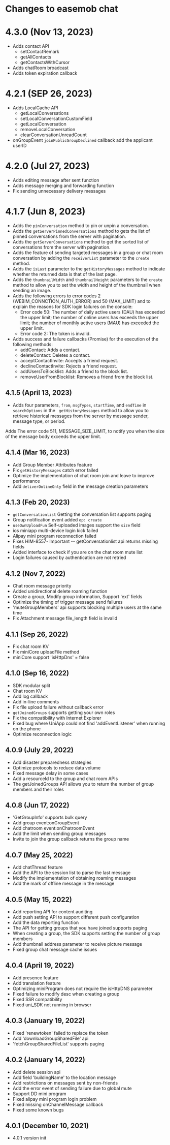 # Changes to easemob chat

# 4.3.0 (Nov 13, 2023)

-   Adds contact API
    - setContactRemark
    - getAllContacts
    - getContactsWithCursor
-   Adds chatRoom broadcast
-   Adds token expiration callback

# 4.2.1 (SEP 26, 2023)

-   Adds LocalCache API
    - getLocalConversations
	- setLocalConversationCustomField
	- getLocalConversation
	- removeLocalConversation
	- clearConversationUnreadCount
-   onGroupEvent `joinPublicGroupDeclined` callback add the applicant userID
# 4.2.0 (Jul 27, 2023)

-   Adds editing message after sent function
-   Adds message merging and forwarding function
-   Fix sending unnecessary delivery messages

# 4.1.7 (Jun 8, 2023)

-   Adds the `pinConversation` method to pin or unpin a conversation.
-   Adds the `getServerPinnedConversations` method to gets the list of pinned conversations from the server with pagination.
-   Adds the `getServerConversations` method to get the sorted list of conversations from the server with pagination.
-   Adds the feature of sending targeted messages in a group or chat room conversation by adding the `receiverList` parameter to the `create` method.
-   Adds the `isLast` parameter to the `getHistoryMessages` method to indicate whether the returned data is that of the last page.
-   Adds the `thumbnailWidth` and `thumbnailHeight` parameters to the `create` method to allow you to set the width and height of the thumbnail when sending an image.
-   Adds the following errors to error codes 2 (WEBIM_CONNCTION_AUTH_ERROR) and 50 (MAX_LIMIT) and to explain the reasons for SDK login failures on the console:
    -   Error code 50: The number of daily active users (DAU) has exceeded the upper limit; the number of online users has exceeds the upper limit; the number of monthly active users (MAU) has exceeded the upper limit.
    -   Error code 2: The token is invalid.
-   Adds success and failure callbacks (Promise) for the execution of the following methods:
    -   addContact: Adds a contact.
    -   deleteContact: Deletes a contact.
    -   acceptContactInvite: Accepts a friend request.
    -   declineContactInvite: Rejects a friend request.
    -   addUsersToBlocklist: Adds a friend to the block list.
    -   removeUserFromBlocklist: Removes a friend from the block list.

## 4.1.5 (April 13, 2023)

-   Adds four parameters, `from`, `msgTypes`, `startTime`, and `endTime` in `searchOptions` in the ` getHistoryMessages` method to allow you to retrieve historical messages from the server by message sender, message type, or period.

Adds The error code 511, MESSAGE_SIZE_LIMIT, to notify you when the size of the message body exceeds the upper limit.

## 4.1.4 (Mar 16, 2023)

-   Add Group Member Attributes feature
-   Fix `getHistoryMessages` catch error failed
-   Optimize the implementation of chat room join and leave to improve performance
-   Add `deliverOnlineOnly` field in the message creation parameters

## 4.1.3 (Feb 20, 2023)

-   `getConversationlist` Getting the conversation list supports paging
-   Group notification event added `op: create`
-   `useOwnUploadFun` Self-uploaded images support the `size` field
-   ios miniapp multi-device login kick failed
-   Alipay mini program reconnection failed
-   Fixes HIM-8557- Important -- getConversationlist api returns missing fields
-   Added interface to check if you are on the chat room mute list
-   Login failures caused by authentication are not retried

## 4.1.2 (Nov 7, 2022)

-   Chat room message priority
-   Added unidirectional delete roaming function
-   Create a group, Modify group information, Support 'ext' fields
-   Optimize the timing of trigger message send failures
-   'muteGroupMembers' api supports blocking multiple users at the same time
-   Fix Attachment message file_length field is invalid

## 4.1.1 (Sep 26, 2022)

-   Fix chat room KV
-   Fix miniCore uploadFile method
-   miniCore support 'isHttpDns' = false

## 4.1.0 (Sep 16, 2022)

-   SDK modular split
-   Chat room KV
-   Add log callback
-   Add in-line comments
-   Fix file upload failure without callback error
-   `getJoinedGroups` supports getting your own roles
-   Fix the compatibility with Internet Explorer
-   Fixed bug where UniApp could not find 'addEventListener' when running on the phone
-   Optimize reconnection logic

## 4.0.9 (July 29, 2022)

-   Add disaster preparedness strategies
-   Optimize protocols to reduce data volume
-   Fixed message delay in some cases
-   Add a resourceId to the group and chat room APIs
-   The getJoinedGroups API allows you to return the number of group members and their roles

## 4.0.8 (Jun 17, 2022)

-   'GetGroupInfo' supports bulk query
-   Add group event:onGroupEvent
-   Add chatroom event:onChatroomEvent
-   Add the limit when sending group messages
-   Invite to join the group callback returns the group name

## 4.0.7 (May 25, 2022)

-   Add chatThread feature
-   Add the API to the session list to parse the last message
-   Modify the implementation of obtaining roaming messages
-   Add the mark of offline message in the message

## 4.0.5 (May 15, 2022)

-   Add reporting API for content auditing
-   Add push setting API to support different push configuration
-   Add the data reporting function
-   The API for getting groups that you have joined supports paging
-   When creating a group, the SDK supports setting the number of group members
-   Add thumbnail address parameter to receive picture message
-   Fixed group chat message cache issues

## 4.0.4 (April 19, 2022)

-   Add presence feature
-   Add translation feature
-   Optimizing miniProgram does not require the isHttpDNS parameter
-   Fixed failure to modify desc when creating a group
-   Fixed SSR compatibility
-   Fixed uni_SDK not running in browser

## 4.0.3 (January 19, 2022)

-   Fixed 'renewtoken' failed to replace the token
-   Add 'downloadGroupSharedFile' api
-   'fetchGroupSharedFileList' supports paging

## 4.0.2 (January 14, 2022)

-   Add delete session api
-   Add field 'buildingName' to the location message
-   Add restrictions on messages sent by non-friends
-   Add the error event of sending failure due to global mute
-   Support DD mini program
-   Fixed alipay mini program login problem
-   Fixed missing onChannelMessage callback
-   Fixed some known bugs

## 4.0.1 (December 10, 2021)

-   4.0.1 version init
